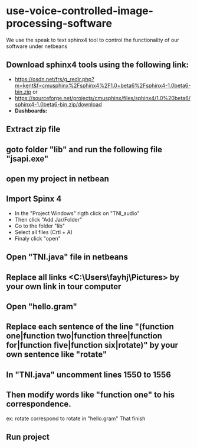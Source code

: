 # use-voice-controlled-image-processing-software
 We use the speak to text sphinx4 tool to control the functionality of our software under netbeans


## Download sphinx4 tools using the following link:
- <https://osdn.net/frs/g_redir.php?m=kent&f=cmusphinx%2Fsphinx4%2F1.0+beta6%2Fsphinx4-1.0beta6-bin.zip> 
or
- <https://sourceforge.net/projects/cmusphinx/files/sphinx4/1.0%20beta6/sphinx4-1.0beta6-bin.zip/download>
- **Dashboards:**
## Extract zip file
## goto folder "lib" and run the following file "jsapi.exe"
## open my project in netbean
## Import Spinx 4
* In the "Project Windows" rigth click on "TNI_audio"
* Then click "Add Jar/Folder"
* Go to the folder "lib" 
* Select all files (Crtl + A)
* Finaly click "open"
## Open "TNI.java" file in netbeans
## Replace all links <C:\\Users\\fayhj\\Pictures> by your own link in tour computer
## Open "hello.gram"
## Replace each sentence of the line "(function one|function two|function three|function for|function five|function six|rotate)" by your own sentence like "rotate"
## In "TNI.java" uncomment lines 1550 to 1556
## Then modify words like "function one" to his correspondence.
ex: rotate correspond to rotate in "hello.gram"
That finish
## Run project

